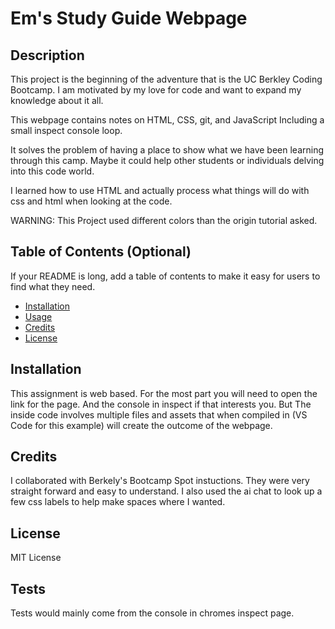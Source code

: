 # Em's Study Guide Webpage

## Description

This project is the beginning of the adventure that is the UC Berkley Coding Bootcamp.
I am motivated by my love for code and want to expand my knowledge about it all.

This webpage contains notes on HTML, CSS, git, and JavaScript
Including a small inspect console loop.

It solves the problem of having a place to show what we have been learning through this camp.
Maybe it could help other students or individuals delving into this code world.

I learned how to use HTML and actually process what things will do with css and html when looking at the code.

WARNING: This Project used different colors than the origin tutorial asked.

## Table of Contents (Optional)

If your README is long, add a table of contents to make it easy for users to find what they need.

- [Installation](#installation)
- [Usage](#usage)
- [Credits](#credits)
- [License](#license)

## Installation

This assignment is web based. For the most part you will need to open the link for the page. And the console in inspect if that interests you. But The inside code involves multiple files and assets that when compiled in (VS Code for this example) will create the outcome of the webpage.


## Credits

I collaborated with Berkely's Bootcamp Spot instuctions. They were very straight forward and easy to understand.
I also used the ai chat to look up a few css labels to help make spaces where I wanted.

## License

MIT License

## Tests

Tests would mainly come from the console in chromes inspect page. 
